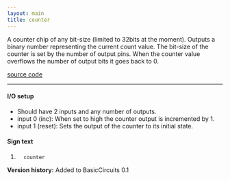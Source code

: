```yaml
---
layout: main
title: counter
---
```


A counter chip of any bit-size (limited to 32bits at the moment). Outputs a binary number representing the current count value. 
The bit-size of the counter is set by the number of output pins. When the counter value overflows the number of output bits it goes back to 0.

[source code](https://github.com/eisental/BasicCircuits/blob/master/src/main/java/org/tal/basiccircuits/counter.java)

* * *


#### I/O setup 
* Should have 2 inputs and any number of outputs.
* input 0 (inc): When set to high the counter output is incremented by 1.
* input 1 (reset): Sets the output of the counter to its initial state.

#### Sign text
1. `   counter   `

__Version history:__ Added to BasicCircuits 0.1